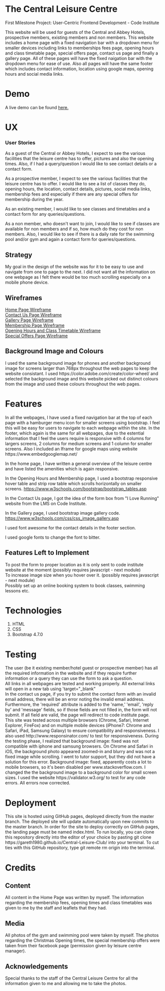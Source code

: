 <h1>The Central Leisure Centre</h1>
<p>First Milestone Project: User-Centric Frontend Development - Code Institute</p>
<p>This website will be used for guests of the Central and Abbey Hotels, prospective members, 
existing members and non members. This website includes a home page with a fixed navigation bar with a 
dropdown menu for smaller devices including links to memberships fees page, opening hours and class 
timetable page, special offers page, contact us page and finally a gallery page. All of these pages 
will have the fixed naigation bar with the dropdown menu for ease of use. Also all pages will have the 
same footer which includes contact information, location using google maps, opening hours and social media links.</p>

<h1>Demo</h1>
<p>A live demo can be found <a target="_blank" href="https://gareth1980.github.io/Central-Leisure-Club/">here.</a></p>

<h1>UX</h1>
<h3>User Stories</h3>
<p>As a guest of the Central or Abbey Hotels, I expect to see the various facilities
that the leisure centre has to offer, pictures and also the opening times. Also, if I had a query/question
I would like to see contact details or a contact form.</p>
<p>As a prospective member, I expect to see the various facilities that the leisure centre has to offer.
I would like to see a list of classes they do, opening hours, the location, contact details, pictures, social media links, membership fees
and especially if there are any special offers for membership during the year.</p>
<p>As an existing member, I would like to see classes and timetables and a contact form for any queries/questions.</p>
<p>As a non member, who doesn't want to join, I would like to see if classes are available for non members 
and if so, how much do they cost for non members. Also, I would like to see if there is a daily rate  for the swimming pool and/or gym 
and again a contact form for queries/questions.</p>

<h2>Strategy</h2>
<p>My goal in the design of the website was for it to be easy to use and navigate from one to page to the next.
I did not want all the information on one webpage as I felt there would be too much scrolling especially
 on a mobile phone device.</p>

<h2>Wireframes</h2>
<a target="_blank" href="https://github.com/Gareth1980/Central-Leisure-Club/blob/master/wireframes/homepage.jpg">Home Page Wireframe</a><br>
<a target="_blank" href="https://github.com/Gareth1980/Central-Leisure-Club/blob/master/wireframes/contactuspage.jpg">Contact Us Page Wireframe</a><br>
<a target="_blank" href="https://github.com/Gareth1980/Central-Leisure-Club/blob/master/wireframes/gallerypage.jpg">Gallery Page Wireframe</a><br>
<a target="_blank" href="https://github.com/Gareth1980/Central-Leisure-Club/blob/master/wireframes/membershippage.jpg">Membership Page Wireframe</a><br>
<a target="_blank" href="https://github.com/Gareth1980/Central-Leisure-Club/blob/master/wireframes/openinghrspage.jpg">Opening Hours and Class Timetable Wireframe</a><br>
<a target="_blank" href="https://github.com/Gareth1980/Central-Leisure-Club/blob/master/wireframes/specialofferspage.jpg">Special Offers Page Wireframe</a>

<h2>Background Image and Colours</h2>
<p>I used the same background image for phones and another background image for screens larger than 768px throughout the web pages to keep the website consistant. I used https://color.adobe.com/create/color-wheel/ 
and selected the background image and this website picked out distinct colours from the image and used these colours throughout the web pages.</p>

<h1>Features</h1>
In all the webpages, I have used a fixed navigation bar at the top of each page with a hamburger menu icon for smaller screens using bootstrap. 
I feel this will be easy for users to navigate to each webpage within the site. In the footer, which again is the same for all webpages, due to 
the estential information that I feel the users require is responsive with 4 columns for largers screens, 2 columns for medium screens and 1 
column for smaller screens. Also I included an Iframe for google maps using website https://www.embedgooglemap.net/<br>

In the home page, I have written a general overview of the leisure centre and have listed the amenities which is again responsive.<br>

In the Opening Hours and Membership page, I used a bootstrap responsive hover table and strip row table which scrolls horizontally on smaller screens. https://www.w3schools.com/bootstrap/bootstrap_tables.asp<br>

In the Contact Us page, I got the idea of the form box from "I Love Running" website from the LMS on Code Institute.

In the Gallery page, I used bootstrap image gallery code. https://www.w3schools.com/css/css_image_gallery.asp<br>

I used font awesome for the contact details in the footer section.<br>

I used google fonts to change the font to bitter.<br>

<h2>Features Left to Implement</h2>
To post the form to proper location as it is only sent to code institute website at the moment (possibly requires javascript - next module)<br>
To increase image size when you hover over it. (possibly requires javascript - next module)<br>
Possibly set up an online booking system to book classes, swimming lessons etc.
<h1>Technologies</h1>
<ol>
<li>HTML</li>
<li>CSS</li>
<li>Bootstrap 4.7.0</li>
</ol>

<h1>Testing</h1>
The user (be it existing member/hotel guest or prospective member)
has all the required information in the website and if they require 
further information or a query they can use the form to ask a question.<br>
All links in all webpages are tested and working properly. All external links 
will open in a new tab using 'target="_blank"<br> In the contact 
us page, if you try to submit the contact form with an invalid email address, 
there will be an error noting the invalid email address. Furthermore, the 'required' 
attribute is added to the 'name,' 'email', 'reply by' and 'message' fields, so if those fields 
are not filled in, the form will not submit. If all field are valid, the page will redirect to code 
institute page.<br>
This site was tested across multiple browsers (Chrome, Safari, Internet Explorer, FireFox) and on 
multiple mobile devices (iPhone7: Chrome and Safari, iPad, Samsung Galaxy) to ensure compatibility 
and responsiveness. I also used http://www.responsinator.com/ to test for responsiveness. During the testing phase, I realized that background image: fixed was not 
compatible with iphone and samsung browsers. On Chrome and Safari in iOS, the background photo appeared zoomed-in 
and blurry and was not a fixed image while scrolling. I went to tutor support, but they did not have a solution for this error.
Background image: fixed, apparently costs a lot to mobile browsers, so it's been disabled per www.stackoverflow.com. I changed the the background image to a background color for small screen sizes.
I used the website https://validator.w3.org/ to test for any code errors. All errors now corrected.


<h1>Deployment</h1>
<p>This site is hosted using GitHub pages, deployed directly from the master branch. 
The deployed site will update automatically upon new commits to the master branch. 
In order for the site to deploy correctly on GitHub pages, the landing page must be 
named index.html. To run locally, you can clone this repository directly into the 
editor of your choice by pasting git clone 
https://gareth1980.github.io/Central-Leisure-Club/
into your terminal. To cut ties with this GitHub repository, type git remote rm origin 
into the terminal.</p>

<h1>Credits</h1>

<h2>Content</h2>
<p>All content in the Home Page was written by myself. The information regarding 
the membership fees, opening times and class timetables was given to me by the staff
and leaflets that they had.</p>

<h2>Media</h2>
<p>All photos of the gym and swimming pool were taken by myself. The photos regarding the Christmas Opening times, 
the special membership offers were taken from their facebook page (permission given by leisure centre manager).</p>

<h2>Acknowledgements</h2>
Special thanks to the staff of the Central Leisure Centre for all the information given to me and allowing me to take the photos.







